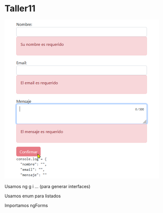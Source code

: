 # Taller11

![actividad asíncrona](./src/assets/asincrona.png)

Usamos ng g i ... (para generar interfaces)

Usamos enum para listados

Importamos ngForms